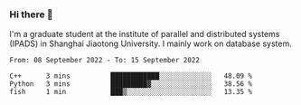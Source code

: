 ### Hi there 👋

I'm a graduate student at the institute of parallel and distributed systems (IPADS) in Shanghai Jiaotong University. I mainly work on database system.

<!--START_SECTION:waka-->

```text
From: 08 September 2022 - To: 15 September 2022

C++      3 mins          ████████████░░░░░░░░░░░░░   48.09 %
Python   3 mins          █████████▓░░░░░░░░░░░░░░░   38.56 %
fish     1 min           ███▒░░░░░░░░░░░░░░░░░░░░░   13.35 %
```

<!--END_SECTION:waka-->

<!--
**yqmmm/yqmmm** is a ✨ _special_ ✨ repository because its `README.md` (this file) appears on your GitHub profile.

Here are some ideas to get you started:

- 🔭 I’m currently working on ...
- 🌱 I’m currently learning ...
- 👯 I’m looking to collaborate on ...
- 🤔 I’m looking for help with ...
- 💬 Ask me about ...
- 📫 How to reach me: ...
- 😄 Pronouns: ...
- ⚡ Fun fact: ...
-->
